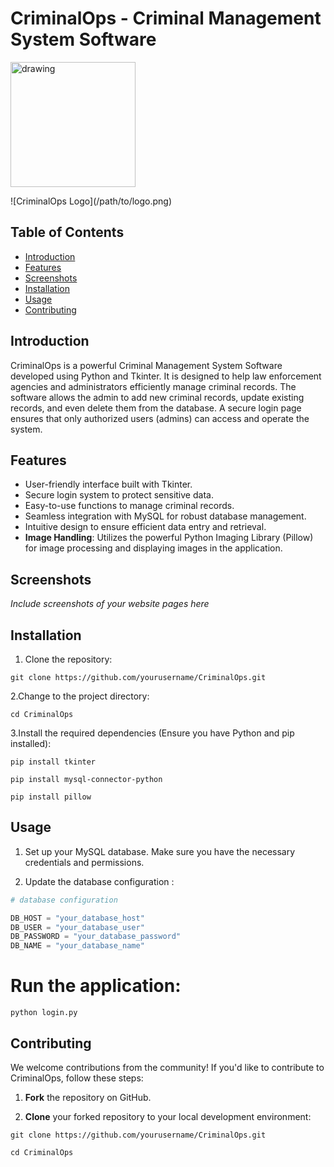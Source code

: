 # CriminalOps - Criminal Management System Software

<p float="left">
<img src="https://github.com/Aditya-Kumar-Dwivedi/CriminalOps/Criminal-management-system-main/images/ncr_logo.jpeg" alt="drawing" width="200" height="200">
</p>
![CriminalOps Logo](/path/to/logo.png)

## Table of Contents
- [Introduction](#introduction)
- [Features](#features)
- [Screenshots](#screenshots)
- [Installation](#installation)
- [Usage](#usage)
- [Contributing](#contributing)

## Introduction

CriminalOps is a powerful Criminal Management System Software developed using Python and Tkinter. It is designed to help law enforcement agencies and administrators efficiently manage criminal records. The software allows the admin to add new criminal records, update existing records, and even delete them from the database. A secure login page ensures that only authorized users (admins) can access and operate the system.

## Features

- User-friendly interface built with Tkinter.
- Secure login system to protect sensitive data.
- Easy-to-use functions to manage criminal records.
- Seamless integration with MySQL for robust database management.
- Intuitive design to ensure efficient data entry and retrieval.
- **Image Handling**: Utilizes the powerful Python Imaging Library (Pillow) for image processing and displaying images in the application.

## Screenshots

_Include screenshots of your website pages here_

## Installation

1. Clone the repository:

```
git clone https://github.com/yourusername/CriminalOps.git
```

2.Change to the project directory:

```
cd CriminalOps
```

3.Install the required dependencies (Ensure you have Python and pip installed):

```
pip install tkinter
```

```
pip install mysql-connector-python
```

```
pip install pillow
```

## Usage

1. Set up your MySQL database. Make sure you have the necessary credentials and permissions.

2. Update the database configuration :

```python
# database configuration

DB_HOST = "your_database_host"
DB_USER = "your_database_user"
DB_PASSWORD = "your_database_password"
DB_NAME = "your_database_name"
```

# Run the application:
```
python login.py
```
## Contributing

We welcome contributions from the community! If you'd like to contribute to CriminalOps, follow these steps:

1. **Fork** the repository on GitHub.

2. **Clone** your forked repository to your local development environment:

```
git clone https://github.com/yourusername/CriminalOps.git
```
```
cd CriminalOps
```


